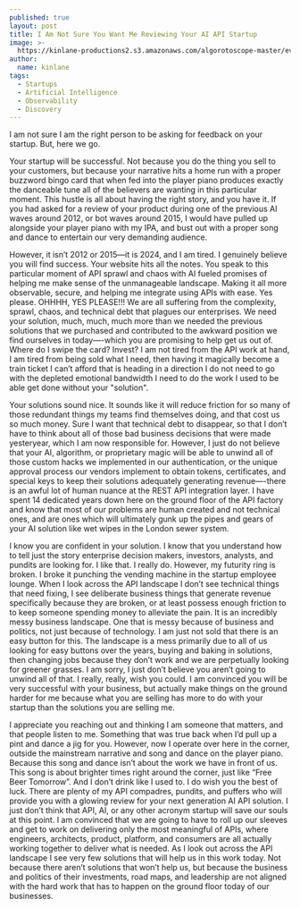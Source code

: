 ```yaml
---
published: true
layout: post
title: I Am Not Sure You Want Me Reviewing Your AI API Startup
image: >-
  https://kinlane-productions2.s3.amazonaws.com/algorotoscope-master/every-sunday-morning-fixing-satellite-1.jpeg
author:
  name: kinlane
tags:
  - Startups
  - Artificial Intelligence
  - Observability
  - Discovery
---
```

I am not sure I am the right person to be asking for feedback on your startup. But, here we go.

Your startup will be successful. Not because you do the thing you sell to your customers, but because your narrative hits a home run with a proper buzzword bingo card that when fed into the player piano produces exactly the danceable tune all of the believers are wanting in this particular moment. This hustle is all about having the right story, and you have it. If you had asked for a review of your product during one of the previous AI waves around 2012, or bot waves around 2015, I would have pulled up alongside your player piano with my IPA, and bust out with a proper song and dance to entertain our very demanding audience.

However, it isn’t 2012 or 2015—it is 2024, and I am tired. I genuinely believe you will find success. Your website hits all the notes. You speak to this particular moment of API sprawl and chaos with AI fueled promises of helping me make sense of the unmanageable landscape. Making it all more observable, secure, and helping me integrate using APIs with ease. Yes please. OHHHH, YES PLEASE!!! We are all suffering from the complexity, sprawl, chaos, and technical debt that plagues our enterprises. We need your solution, much, much, much more than we needed the previous solutions that we purchased and contributed to the awkward position we find ourselves in today—-which you are promising to help get us out of. Where do I swipe the card? Invest? I am not tired from the API work at hand, I am tired from being sold what I need, then having it magically become a train ticket I can’t afford that is heading in a direction I do not need to go with the depleted emotional bandwidth I need to do the work I used to be able get done without your "solution".

Your solutions sound nice. It sounds like it will reduce friction for so many of those redundant things my teams find themselves doing, and that cost us so much money. Sure I want that technical debt to disappear, so that I don’t have to think about all of those bad business decisions that were made yesteryear, which I am now responsible for. However, I just do not believe that your AI, algorithm, or proprietary magic will be able to unwind all of those custom hacks we implemented in our authentication, or the unique approval process our vendors implement to obtain tokens, certificates, and special keys to keep their solutions adequately generating revenue—-there is an awful lot of human nuance at the REST API integration layer. I have spent 14 dedicated years down here on the ground floor of the API factory and know that most of our problems are human created and not technical ones, and are ones which will ultimately gunk up the pipes and gears of your AI solution like wet wipes in the London sewer system.

I know you are confident in your solution. I know that you understand how to tell just the story enterprise decision makers, investors, analysts, and pundits are looking for. I like that. I really do. However, my futurity ring is broken. I broke it punching the vending machine in the startup employee lounge. When I look across the API landscape I don’t see technical things that need fixing, I see deliberate business things that generate revenue specifically because they are broken, or at least possess enough friction to to keep someone spending money to alleviate the pain. It is an incredibly messy business landscape. One that is messy because of business and politics, not just because of technology. I am just not sold that there is an easy button for this. The landscape is a mess primarily due to all of us looking for easy buttons over the years, buying and baking in solutions, then changing jobs because they don’t work and we are perpetually looking for greener grasses. I am sorry, I just don’t believe you aren’t going to unwind all of that. I really, really, wish you could. I am convinced you will be very successful with your business, but actually make things on the ground harder for me because what you are selling has more to do with your startup than the solutions you are selling me.

I appreciate you reaching out and thinking I am someone that matters, and that people listen to me. Something that was true back when I’d pull up a pint and dance a jig for you. However, now I operate over here in the corner, outside the mainstream narrative and song and dance on the player piano. Because this song and dance isn’t about the work we have in front of us. This song is about brighter times right around the corner, just like “Free Beer Tomorrow”. And I don’t drink like I used to. I do wish you the best of luck. There are plenty of my API compadres, pundits, and puffers who will provide you with a glowing review for your next generation AI API solution. I just don’t think that API, AI, or any other acronym startup will save our souls at this point. I am convinced that we are going to have to roll up our sleeves and get to work on delivering only the most meaningful of APIs, where engineers, architects, product, platform, and consumers are all actually working together to deliver what is needed. As I look out across the API landscape I see very few solutions that will help us in this work today. Not because there aren’t solutions that won’t help us, but because the business and politics of their investments, road maps, and leadership are not aligned with the hard work that has to happen on the ground floor today of our businesses.